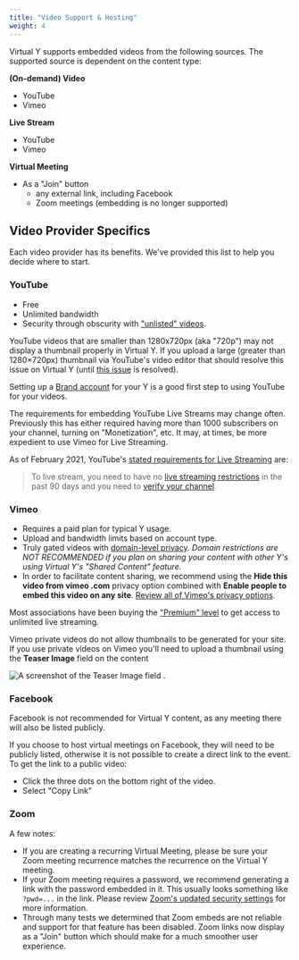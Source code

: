```yaml
---
title: "Video Support & Hosting"
weight: 4
---
```


Virtual Y supports embedded videos from the following sources. The supported source is dependent on the content type:

**(On-demand) Video**
- YouTube
- Vimeo

**Live Stream**
- YouTube
- Vimeo

**Virtual Meeting**
- As a "Join" button
  - any external link, including Facebook
  - Zoom meetings (embedding is no longer supported)

## Video Provider Specifics

Each video provider has its benefits. We've provided this list to help you decide where to start.

### YouTube
- Free
- Unlimited bandwidth
- Security through obscurity with ["unlisted" videos](https://support.google.com/youtube/answer/157177?hl=en).

YouTube videos that are smaller than 1280x720px (aka "720p") may not display a thumbnail properly in Virtual Y. If you upload a large (greater than 1280×720px) thumbnail via YouTube's video editor that should resolve this issue on Virtual Y (until [this issue](https://github.com/ymcatwincities/openy_gated_content/issues/48) is resolved).

Setting up a [Brand account](https://support.google.com/youtube/answer/9367690?hl=en) for your Y is a good first step to using YouTube for your videos.

The requirements for embedding YouTube Live Streams may change often. Previously this has either required having more than 1000 subscribers on your channel, turning on "Monetization", etc. It may, at times, be more expedient to use Vimeo for Live Streaming. 

As of February 2021, YouTube's [stated requirements for Live Streaming](https://support.google.com/youtube/answer/2474026?co=GENIE.Platform%3DDesktop&hl=en-GB) are:

> To live stream, you need to have no [live streaming restrictions](https://support.google.com/youtube/answer/2853834) in the past 90 days and you need to [verify your channel](https://support.google.com/youtube/answer/171664).

### Vimeo

- Requires a paid plan for typical Y usage.
- Upload and bandwidth limits based on account type.
- Truly gated videos with [domain-level privacy](https://vimeo.zendesk.com/hc/en-us/articles/224819527-Changing-the-privacy-settings-of-your-videos). *Domain restrictions are NOT RECOMMENDED if you plan on sharing your content with other Y's using Virtual Y's "Shared Content" feature.*
- In order to facilitate content sharing, we recommend using the **Hide this video from vimeo .com** privacy option combined with **Enable people to embed this video on any site**. [Review all of Vimeo's privacy options](https://vimeo.zendesk.com/hc/en-us/articles/224817847-Privacy-settings-overview).

Most associations have been buying the ["Premium" level](https://vimeo.com/upgrade) to get access to unlimited live streaming.

Vimeo private videos do not allow thumbnails to be generated for your site. If you use private videos on Vimeo you'll need to upload a thumbnail using the **Teaser Image** field on the content

![A screenshot of the Teaser Image field](./video-teaser-image.png) .

### Facebook

Facebook is not recommended for Virtual Y content, as any meeting there will also be listed publicly.

If you choose to host virtual meetings on Facebook, they will need to be publicly listed, otherwise it is not possible to create a direct link to the event. To get the link to a public video:

- Click the three dots on the bottom right of the video.
- Select "Copy Link"

### Zoom

A few notes:

- If you are creating a recurring Virtual Meeting, please be sure your Zoom meeting recurrence matches the recurrence on the Virtual Y meeting.
- If your Zoom meeting requires a password, we recommend generating a link with the password embedded in it. This usually looks something like `?pwd=...` in the link. Please review [Zoom's updated security settings](https://support.zoom.us/hc/en-us/articles/360042647952-May-2020-Updated-password-and-security-settings) for more information.
- Through many tests we determined that Zoom embeds are not reliable and support for that feature has been disabled. Zoom links now display as a "Join" button which should make for a much smoother user experience.
